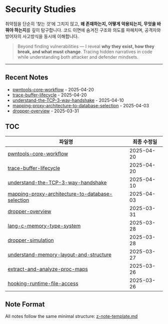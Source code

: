 # Security Studies

취약점을 단순히 ‘찾는 것’에 그치지 않고, **왜 존재하는지, 어떻게 악용되는지, 무엇을 바꿔야 하는지**를 깊이 탐구합니다.
코드 이면에 숨겨진 구조와 의도를 파헤치며, 공격자와 방어자의 사고방식을 동시에 이해합니다.

> Beyond finding vulnerabilities — I reveal **why they exist, how they break, and what must change**.
> Tracing hidden narratives in code while understanding both attacker and defender mindsets.

---

## Recent Notes

<!-- RECENT_NOTES_START -->
- [pwntools-core-workflow](pwntools-core-workflow.md) - 2025-04-20
- [trace-buffer-lifecycle](trace-buffer-lifecycle.md) - 2025-04-20
- [understand-the-TCP-3-way-handshake](understand-the-TCP-3-way-handshake.md) - 2025-04-10
- [mapping-proxy-architecture-to-database-selection](mapping-proxy-architecture-to-database-selection.md) - 2025-04-03
- [dropper-overview](dropper-overview.md) - 2025-03-31
<!-- RECENT_NOTES_END -->

## TOC

<!-- TOC_START -->
| 파일명 | 최종 수정일 |
|--------|-------------|
| [pwntools-core-workflow](pwntools-core-workflow.md) | 2025-04-20 |
| [trace-buffer-lifecycle](trace-buffer-lifecycle.md) | 2025-04-20 |
| [understand-the-TCP-3-way-handshake](understand-the-TCP-3-way-handshake.md) | 2025-04-10 |
| [mapping-proxy-architecture-to-database-selection](mapping-proxy-architecture-to-database-selection.md) | 2025-04-03 |
| [dropper-overview](dropper-overview.md) | 2025-03-31 |
| [lang-c-memory-type-system](lang-c-memory-type-system.md) | 2025-03-28 |
| [dropper-simulation](dropper-simulation.md) | 2025-03-28 |
| [understand-memory-layout-and-structure](understand-memory-layout-and-structure.md) | 2025-03-27 |
| [extract-and-analyze-proc-maps](extract-and-analyze-proc-maps.md) | 2025-03-26 |
| [hooking-runtime-file-access](hooking-runtime-file-access.md) | 2025-03-26 |
<!-- TOC_END -->

## Note Format

All notes follow the same minimal structure: [z-note-template.md](z-note-template.md)
